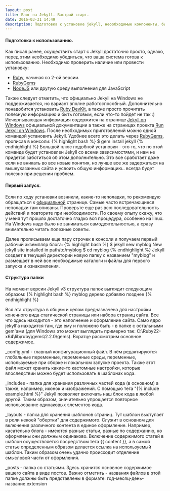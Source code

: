 ```yaml
---
layout: post
title: Блог на Jekyll. Быстрый старт.
date: 2016-03-31 14:49
description: Подготовка к установке jekyll, неообходимые компоненты, быстрый старт с Jekyll.
---
```

#### Подготовка к использованию.
Как писал ранее, осуществить старт с Jekyll достаточно просто, однако, перед этим необходимо убедиться, что ваша система готова к использованию. Необходимо проверить наличие или провести установку:

- [Ruby](https://www.ruby-lang.org/en/downloads/), начиная со 2-ой версии.
- [RubyGems](https://rubygems.org/pages/download)
- [NodeJS](https://nodejs.org/en/) или другую среду выполнения для JavaScript

Также следует отметить, что официально Jekyll на Windows не поддерживается, но вариант вполне работоспособный. Дополнительно понадобится установить [Ruby DevKit](http://rubyinstaller.org/downloads/), а также просто прочитать полезную информацию и быть готовым, если что-то пойдет не так :) Исчерпывающая информация содержится на странице [Jekyll on Windows](https://jekyllrb.com/docs/windows/#installation) официальной документации а также на страницах проекта [Run Jekyll on Windows](http://jekyll-windows.juthilo.com/).
После необходимых приготовлений можно одной командой установить Jekyll. Удобнее всего это делать через [RubyGems](https://rubygems.org/pages/download), прописав в консоли:
{% highlight bash %}
 $ gem install jekyll
{% endhighlight %}
Большой плюс подобной установки - это то, что по этой команде будет установлен Jekyll со всеми зависимостями, и нам не придется заботиться об этом дополнительно. Это все сработает даже если не вникать во все новые понятия, но лучше все же задержаться на вышеуказанных сайта и усвоить общую информацию.. всегда будет полезно при решении проблем.

#### Первый запуск.

Если по ходу установки возникли, какие-то неполадки, то рекомендую обращаться к [официальной](https://jekyllrb.com/docs/troubleshooting/) странице. Самые часто встречающиеся неполадки там описаны. Проверьте еще раз всю последовательность действий и повторите при необходимости. По своему опыту скажу, что у меня тут прошло достаточно гладко вся процедура, особенно на linux. На Windows надо было не заниматься самодеятельностью, а сразу внимательно читать полезные советы.

Далее прописываем еще пару строчек в консоли и получаем первый рабочий экземпляр блога:
{% highlight bash %}
 $ jekyll new myblog
 New jekyll site installed in path/to/myblog
 $ cd myblog
{% endhighlight %}
Jekyll создает в текущей директории новую папку с названием "myblog" и размещает в ней все необходимые каталоги и файлы для первого запуска и ознакомления.

#### Структура папки

На момент версии Jekyll v3 структура папок выглядит следующим образом:
{% highlight bash %}
 myblog
 дерево добавлю позднее
{% endhighlight %}

Вся эта структура в общем и целом предназначена для настройки конечного вида статической страницы или набора страниц сайта. Все что здесь находится - это наполнение и оформление сайта. Само ядро jekyll'а находится там, где ему и положено быть - в папке с остальными gem'ами (для Windows это может выглядеть примерно так: C:\Ruby22-x64\lib\ruby\gems\2.2.0\gems). Вкратце рассмотрим основное содержимое.

 \_config.yml - главный конфигурационный файл. В нём редактируются глобальные переменные, переменные среды, переменные, используемые при сборке и локальном запуске проекта. Также этот файл может хранить какие-то кастомные настройки, которые впоследствии можно будет использовать в шаблонах кода.

\_includes - папка для хранения различных частей кода (в основном) а также, например, иконок и изображений. С помощью тега "\{\% include example.html \%\}" Jekyll позволяет включать наш блок кода в любой другой. Таким образом, значительно упрощается повторное использование одинаковых элементов кода.

\_layouts - папка для хранения шаблонов страниц. Тут шаблон выступает в роли некоей "обертки" для содержимого. Служит в основном для включения различного контента в единое оформление. Например, касательно блога - имеются разные статьи, разные по содержанию, но оформлены они должным одинаково. Включение содержимого статей в шаблон осуществляется посредством тега \{\{ content \}\}, а в самой статье определенным образом делается ссылка на используемый шаблон. Таким образом очень удачно происходит отделение смысловой части от оформления.

\_posts - папка со статьями. Здесь хранится основное содержимое вашего сайта в виде постов. Важно отметить - названия файлов в этой папке должны быть представлены в формате: год-месяц-день-название.extension
